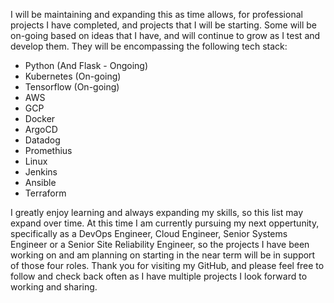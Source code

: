 I will be maintaining and expanding this as time allows, for professional projects I have completed, and projects that I will be starting. Some will be on-going based on ideas that I have, and will continue to grow as I test and develop them. They will be encompassing the following tech stack:

- Python (And Flask - Ongoing)
- Kubernetes (On-going)
- Tensorflow (On-going)
- AWS
- GCP
- Docker
- ArgoCD
- Datadog
- Promethius
- Linux
- Jenkins
- Ansible
- Terraform

I greatly enjoy learning and always expanding my skills, so this list may expand over time. At this time I am currently pursuing my next oppertunity, specifically as a DevOps Engineer, Cloud Engineer, Senior Systems Engineer or a Senior Site Reliability Engineer, so the projects I have been working on and am planning on starting in the near term will be in support of those four roles. Thank you for visiting my GitHub, and please feel free to follow and check back often as I have multiple projects I look forward to working and sharing.
